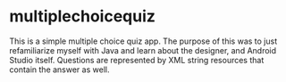 # multiplechoicequiz
This is a simple multiple choice quiz app. 
The purpose of this was to just refamiliarize myself with Java and learn about the designer, and Android Studio itself. 
Questions are represented by XML string resources that contain the answer as well.
